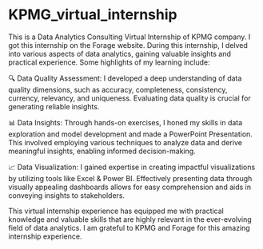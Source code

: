 # KPMG_virtual_internship
This is a Data Analytics Consulting Virtual Internship of KPMG company. I got this internship on the Forage website.
During this internship, I delved into various aspects of data analytics, gaining valuable insights and practical experience. Some highlights of my learning include:

🔍 Data Quality Assessment: I developed a deep understanding of data quality dimensions, such as accuracy, completeness, consistency, currency, relevancy, and uniqueness. Evaluating data quality is crucial for generating reliable insights.

📊 Data Insights: Through hands-on exercises, I honed my skills in data exploration and model development and made a PowerPoint Presentation. This involved employing various techniques to analyze data and derive meaningful insights, enabling informed decision-making.

📈 Data Visualization: I gained expertise in creating impactful visualizations by utilizing tools like Excel & Power BI. Effectively presenting data through visually appealing dashboards allows for easy comprehension and aids in conveying insights to stakeholders.

This virtual internship experience has equipped me with practical knowledge and valuable skills that are highly relevant in the ever-evolving field of data analytics. I am grateful to KPMG and Forage for this amazing internship experience.

